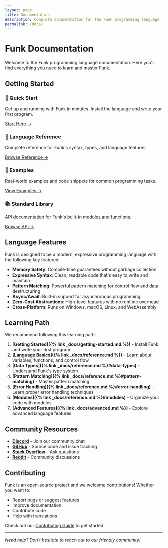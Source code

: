 ```yaml
---
layout: page
title: Documentation
description: Complete documentation for the Funk programming language
permalink: /docs/
---
```


# Funk Documentation

Welcome to the Funk programming language documentation. Here you'll find everything you need to learn and master Funk.

## Getting Started

<div class="docs-grid">
  <div class="doc-card">
    <h3>🚀 Quick Start</h3>
    <p>Get up and running with Funk in minutes. Install the language and write your first program.</p>
    <a href="{% link _docs/getting-started.md %}" class="doc-link">Start Here →</a>
  </div>
  
  <div class="doc-card">
    <h3>📖 Language Reference</h3>
    <p>Complete reference for Funk's syntax, types, and language features.</p>
    <a href="{% link _docs/reference.md %}" class="doc-link">Browse Reference →</a>
  </div>
  
  <div class="doc-card">
    <h3>🎯 Examples</h3>
    <p>Real-world examples and code snippets for common programming tasks.</p>
    <a href="{% link _docs/examples.md %}" class="doc-link">View Examples →</a>
  </div>
  
  <div class="doc-card">
    <h3>📚 Standard Library</h3>
    <p>API documentation for Funk's built-in modules and functions.</p>
    <a href="{% link _docs/api.md %}" class="doc-link">Browse API →</a>
  </div>
</div>

## Language Features

Funk is designed to be a modern, expressive programming language with the following key features:

- **Memory Safety**: Compile-time guarantees without garbage collection
- **Expressive Syntax**: Clean, readable code that's easy to write and maintain
- **Pattern Matching**: Powerful pattern matching for control flow and data destructuring
- **Async/Await**: Built-in support for asynchronous programming
- **Zero-Cost Abstractions**: High-level features with no runtime overhead
- **Cross-Platform**: Runs on Windows, macOS, Linux, and WebAssembly

## Learning Path

We recommend following this learning path:

1. **[Getting Started]({% link _docs/getting-started.md %})** - Install Funk and write your first program
2. **[Language Basics]({% link _docs/reference.md %})** - Learn about variables, functions, and control flow
3. **[Data Types]({% link _docs/reference.md %}#data-types)** - Understand Funk's type system
4. **[Pattern Matching]({% link _docs/reference.md %}#pattern-matching)** - Master pattern matching
5. **[Error Handling]({% link _docs/reference.md %}#error-handling)** - Learn proper error handling techniques
6. **[Modules]({% link _docs/reference.md %}#modules)** - Organize your code with modules
7. **[Advanced Features]({% link _docs/advanced.md %})** - Explore advanced language features

## Community Resources

- **[Discord](https://discord.gg/funk-lang)** - Join our community chat
- **[GitHub](https://github.com/funk-lang/funk)** - Source code and issue tracking
- **[Stack Overflow](https://stackoverflow.com/questions/tagged/funk-lang)** - Ask questions
- **[Reddit](https://reddit.com/r/funk_lang)** - Community discussions

## Contributing

Funk is an open-source project and we welcome contributions! Whether you want to:

- Report bugs or suggest features
- Improve documentation
- Contribute code
- Help with translations

Check out our [Contributing Guide](https://github.com/funk-lang/funk/blob/main/CONTRIBUTING.md) to get started.

---

*Need help? Don't hesitate to reach out to our friendly community!*
